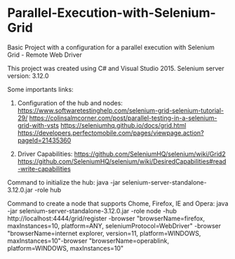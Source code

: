 # Parallel-Execution-with-Selenium-Grid

Basic Project with a configuration for a parallel execution with Selenium Grid - Remote Web Driver

This project was created using C# and Visual Studio 2015. Selenium server version: 3.12.0

Some importants links:

1. Configuration of the hub and nodes:
https://www.softwaretestinghelp.com/selenium-grid-selenium-tutorial-29/
https://colinsalmcorner.com/post/parallel-testing-in-a-selenium-grid-with-vsts
https://seleniumhq.github.io/docs/grid.html
https://developers.perfectomobile.com/pages/viewpage.action?pageId=21435360

2. Driver Capabilities:
https://github.com/SeleniumHQ/selenium/wiki/Grid2
https://github.com/SeleniumHQ/selenium/wiki/DesiredCapabilities#read-write-capabilities


Command to initialize the hub: 
java -jar selenium-server-standalone-3.12.0.jar -role hub

Command to create a node that supports Chome, Firefox, IE and Opera:
java -jar selenium-server-standalone-3.12.0.jar -role node -hub http://localhost:4444/grid/register -browser "browserName=firefox, maxInstances=10, platform=ANY, seleniumProtocol=WebDriver" -browser "browserName=internet explorer, version=11, platform=WINDOWS, maxInstances=10"-browser "browserName=operablink, platform=WINDOWS, maxInstances=10"
